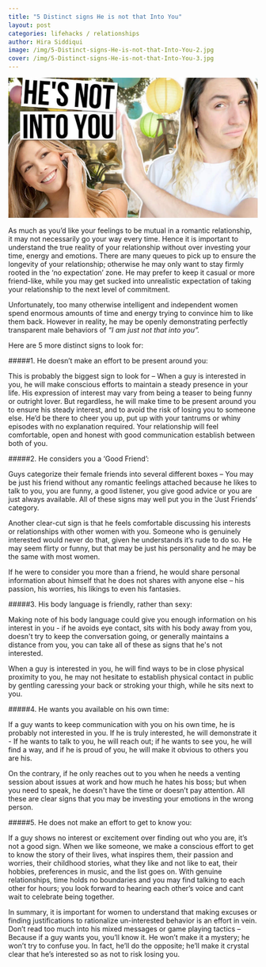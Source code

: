 ```yaml
---
title: "5 Distinct signs He is not that Into You"
layout: post
categories: lifehacks / relationships
author: Hira Siddiqui
image: /img/5-Distinct-signs-He-is-not-that-Into-You-2.jpg
cover: /img/5-Distinct-signs-He-is-not-that-Into-You-3.jpg
---
```


![Existential - 5 Distinct signs He is not that Into You](/img/5-Distinct-signs-He-is-not-that-Into-You.jpg)

As much as you’d like your feelings to be mutual in a romantic relationship, it may not necessarily go your way every time. Hence it is important to understand the true reality of your relationship without over investing your time, energy and emotions. There are many queues to pick up to ensure the longevity of your relationship; otherwise he may only want to stay firmly rooted in the ‘no expectation’ zone. He may prefer to keep it casual or more friend-like, while you may get sucked into unrealistic expectation of taking your relationship to the next level of commitment.

 Unfortunately, too many otherwise intelligent and independent women spend enormous amounts of time and energy trying to convince him to like them back. However in reality, he may be openly demonstrating perfectly transparent male behaviors of *“I am just not that into you”.*

Here are 5 more distinct signs to look for:

#####1. He doesn’t make an effort to be present around you:

This is probably the biggest sign to look for – When a guy is interested in you, he will make conscious efforts to maintain a steady presence in your life. His expression of interest may vary from being a teaser to being funny or outright lover. But regardless, he will make time to be present around you to ensure his steady interest, and to avoid the risk of losing you to someone else. He’d be there to cheer you up, put up with your tantrums or whiny episodes with no explanation required. Your relationship will feel comfortable, open and honest with good communication establish between both of you.

#####2. He considers you a ‘Good Friend’:

Guys categorize their female friends into several different boxes – You may be just his friend without any romantic feelings attached because he likes to talk to you, you are funny, a good listener, you give good advice or you are just always available. All of these signs may well put you in the ‘Just Friends’ category.

Another clear-cut sign is that he feels comfortable discussing his interests or relationships with other women with you. Someone who is genuinely interested would never do that, given he understands it’s rude to do so. He may seem flirty or funny, but that may be just his personality and he may be the same with most women.

If he were to consider you more than a friend, he would share personal information about himself that he does not shares with anyone else – his passion, his worries, his likings to even his fantasies.


#####3. His body language is friendly, rather than sexy:

Making note of his body language could give you enough information on his interest in you - if he avoids eye contact, sits with his body away from you, doesn't try to keep the conversation going, or generally maintains a distance from you, you can take all of these as signs that he's not interested.

When a guy is interested in you, he will find ways to be in close physical proximity to you, he may not hesitate to establish physical contact in public by gentling caressing your back or stroking your thigh, while he sits next to you. 

#####4. He wants you available on his own time:

If a guy wants to keep communication with you on his own time, he is probably not interested in you. If he is truly interested, he will demonstrate it - If he wants to talk to you, he will reach out; if he wants to see you, he will find a way, and if he is proud of you, he will make it obvious to others you are his. 

On the contrary, if he only reaches out to you when he needs a venting session about issues at work and how much he hates his boss; but when you need to speak, he doesn't have the time or doesn’t pay attention. All these are clear signs that you may be investing your emotions in the wrong person.

#####5. He does not make an effort to get to know you:

If a guy shows no interest or excitement over finding out who you are, it’s not a good sign. When we like someone, we make a conscious effort to get to know the story of their lives, what inspires them, their passion and worries, their childhood stories, what they like and not like to eat, their hobbies, preferences in music, and the list goes on. With genuine relationships, time holds no boundaries and you may find talking to each other for hours; you look forward to hearing each other’s voice and cant wait to celebrate being together.

In summary, it is important for women to understand that making excuses or finding justifications to rationalize un-interested behavior is an effort in vein. Don’t read too much into his mixed messages or game playing tactics – Because if a guy wants you, you’ll know it. He won’t make it a mystery; he won’t try to confuse you. In fact, he’ll do the opposite; he’ll make it crystal clear that he’s interested so as not to risk losing you. 
